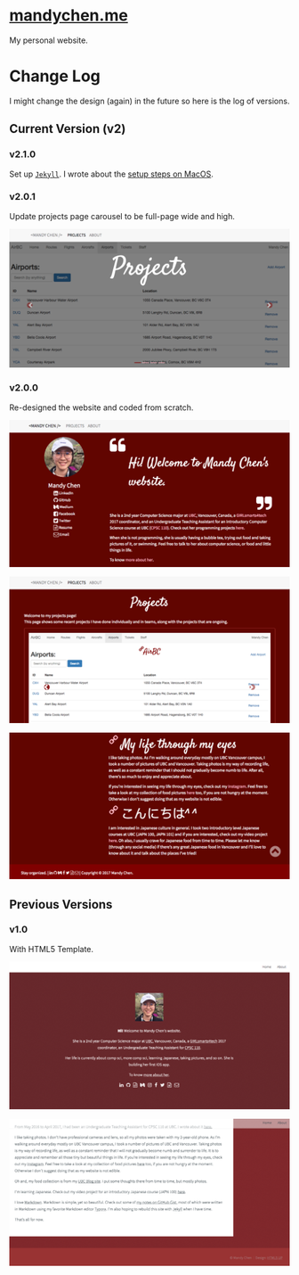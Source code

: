 # [mandychen.me](http://mandychen.me)

My personal website.

# Change Log

I might change the design (again) in the future so here is the log of versions.

## Current Version (v2)

### v2.1.0

Set up [`Jekyll`](http://jekyllrb.com/). I wrote about the [setup steps on MacOS](https://gist.github.com/42mandychen/5e624bad2018a0c250a47c17dfed3867).

### v2.0.1

Update projects page carousel to be full-page wide and high.

![site-v2.1projects](./images/site-v2.1projects.png)

### v2.0.0

Re-designed the website and coded from scratch.

![site-v2.0home](./images/site-v2.0home.png)

![site-v2.0projects](./images/site-v2.0projects.png)

![site-v2.0about](./images/site-v2.0about.png)

## Previous Versions

### v1.0

With HTML5 Template.

![site v1a](./images/site-v1a.png)

![site v1b](./images/site-v1b.png)